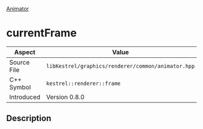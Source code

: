 [Animator](index.md)
# currentFrame
| Aspect | Value |
| --- | --- |
| Source File | `libKestrel/graphics/renderer/common/animator.hpp` |
| C++ Symbol | `kestrel::renderer::frame` |
| Introduced | Version 0.8.0 |
## Description
